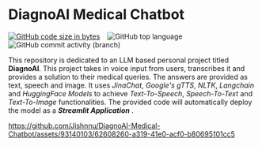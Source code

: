 # DiagnoAI Medical Chatbot

[![GitHub code size in bytes](https://img.shields.io/github/languages/code-size/Jishnnu/DiagnoAI-Medical-Chatbot)](https://github.com/Jishnnu/DiagnoAI-Medical-Chatbot) &ensp; ![GitHub top language](https://img.shields.io/github/languages/top/Jishnnu/DiagnoAI-Medical-Chatbot) &ensp; ![GitHub commit activity (branch)](https://img.shields.io/github/commit-activity/m/Jishnnu/DiagnoAI-Medical-Chatbot)

This repository is dedicated to an LLM based personal project titled **DiagnoAI**. This project takes in voice input from users, transcribes it and provides a solution to their medical queries. The answers are provided as text, speech and image. It uses _JinaChat_, _Google's gTTS_, _NLTK_, _Langchain_ and _HuggingFace Models_ to achieve _Text-To-Speech_, _Speech-To-Text_ and _Text-To-Image_ functionalities. The provided code will automatically deploy the model as a **_Streamlit Application_** .

https://github.com/Jishnnu/DiagnoAI-Medical-Chatbot/assets/93140103/62608260-a319-41e0-acf0-b80695101cc5

